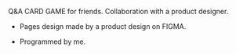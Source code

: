 Q&A CARD GAME for friends. Collaboration with a product designer.

- Pages design made by a product design on FIGMA.

- Programmed by me.
